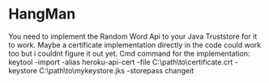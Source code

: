 # HangMan
You need to implement the Random Word Api to your Java Truststore for it to work.
Maybe a certificate implementation directly in the code could work too but i couldnt figure it out yet.
Cmd command for the implementation:
keytool -import -alias heroku-api-cert -file C:\path\to\certificate.crt -keystore C:\path\to\mykeystore.jks -storepass changeit

